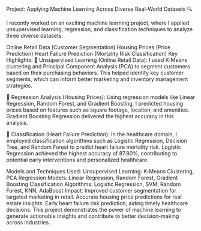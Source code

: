 Project: Applying Machine Learning Across Diverse Real-World Datasets 🔍

I recently worked on an exciting machine learning project, where I applied unsupervised learning, regression, and classification techniques to analyze three diverse datasets:

Online Retail Data (Customer Segmentation)
Housing Prices (Price Prediction)
Heart Failure Prediction (Mortality Risk Classification)
Key Highlights:
🔹 Unsupervised Learning (Online Retail Data):
I used K-Means clustering and Principal Component Analysis (PCA) to segment customers based on their purchasing behaviors. This helped identify key customer segments, which can inform better marketing and inventory management strategies.

🔹 Regression Analysis (Housing Prices):
Using regression models like Linear Regression, Random Forest, and Gradient Boosting, I predicted housing prices based on features such as square footage, location, and amenities. Gradient Boosting Regression delivered the highest accuracy in this analysis.

🔹 Classification (Heart Failure Prediction):
In the healthcare domain, I employed classification algorithms such as Logistic Regression, Decision Tree, and Random Forest to predict heart failure mortality risk. Logistic Regression achieved the highest accuracy of 87.80%, contributing to potential early interventions and personalized healthcare.

Models and Techniques Used:
Unsupervised Learning: K-Means Clustering, PCA
Regression Models: Linear Regression, Random Forest, Gradient Boosting
Classification Algorithms: Logistic Regression, SVM, Random Forest, KNN, AdaBoost
Impact:
Improved customer segmentation for targeted marketing in retail.
Accurate housing price predictions for real estate insights.
Early heart failure risk prediction, aiding timely healthcare decisions.
This project demonstrates the power of machine learning to generate actionable insights and contribute to better decision-making across industries.
